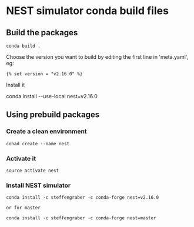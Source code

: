 # NEST simulator conda build files

## Build the packages

    conda build .

Choose the version you want to build by editing the first line in 
'meta.yaml', eg:

    {% set version = "v2.16.0" %}
    
Install it

   conda install --use-local nest=v2.16.0


## Using prebuild packages

### Create a clean environment

    conad create --name nest

### Activate it

    source activate nest

### Install NEST simulator

    conda install -c steffengraber -c conda-forge nest=v2.16.0
    
    or for master
     
    conda install -c steffengraber -c conda-forge nest=master
